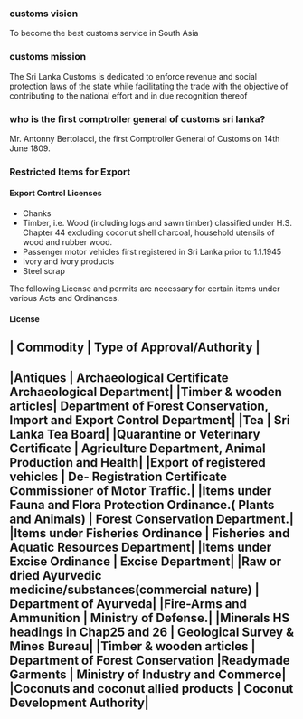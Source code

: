 ### customs vision 

To become the best customs service in South Asia

### customs mission 
The Sri Lanka Customs is dedicated to enforce revenue and social protection laws of the state while facilitating the trade with the objective of contributing to the national effort and in due recognition thereof

### who is the first comptroller general of customs sri lanka?
Mr. Antonny Bertolacci, the first Comptroller General of Customs on 14th June 1809. 

### Restricted Items for Export

#### Export Control Licenses

* Chanks
* Timber, i.e. Wood (including logs and sawn timber) classified under H.S. Chapter 44 excluding coconut shell charcoal, household utensils of wood and rubber wood.
* Passenger motor vehicles first registered in Sri Lanka prior to 1.1.1945
* Ivory and ivory products
* Steel scrap

The following License and permits are necessary for certain items under various Acts and Ordinances.

#### License

| Commodity |	Type of Approval/Authority |
---------------------------------------
|Antiques	| Archaeological Certificate Archaeological Department|
|Timber & wooden articles|	Department of Forest Conservation, Import and Export Control Department|
|Tea	| Sri Lanka Tea Board|
|Quarantine or Veterinary Certificate |	Agriculture Department, Animal Production and Health|
|Export of registered vehicles |	De- Registration Certificate Commissioner of Motor Traffic.|
|Items under Fauna and Flora Protection Ordinance.( Plants and Animals)	| Forest Conservation Department.|
|Items under Fisheries Ordinance	| Fisheries and Aquatic Resources Department|
|Items under Excise Ordinance |	Excise Department|
|Raw or dried Ayurvedic medicine/substances(commercial nature) |	Department of Ayurveda|
|Fire-Arms and Ammunition	| Ministry of Defense.|
|Minerals HS headings in Chap25 and 26 |	Geological Survey & Mines Bureau|
|Timber & wooden articles |	Department of Forest Conservation
|Readymade Garments	| Ministry of Industry and Commerce|
|Coconuts and coconut allied products | Coconut Development Authority|
-------------------------------------------
